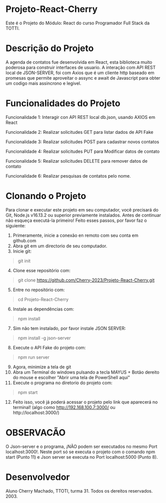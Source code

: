 # Projeto-React-Cherry

Este é o Projeto do Módulo: React do curso Programador Full Stack da TOTTI.

# Descrição do Projeto

A agenda de contatos fue desenvolvida em React, esta biblioteca muito poderosa para construir interfaces de usuario. A interação com API REST local de JSON-SERVER, foi com Axios que é um cliente http baseado em promesas que permite aproveitar o assync e await de Javascript para obter um codigo mais assincrono e legivel.

# Funcionalidades do Projeto

Funcionalidade 1: Interagir con API REST local db.json, usando AXIOS em React

Funcionalidade 2: Realizar solicitudes GET para listar dados de API Fake

Funcionalidade 3: Realizar solicitudes POST para cadastrar novos contatos

Funcionalidade 4: Realizar solicitudes PUT para Modificar datos de contato

Funcionalidade 5: Realizar solicitudes DELETE para remover datos de contato

Funcionalidade 6: Realizar pesquisas de contatos pelo nome.

# Clonando o Projeto

Para clonar e executar este projeto em seu computador, você precisará do Git, Node.js v16.13.2 ou superior previamente instalados.
Antes de continuar não esqueça executá-la primeiro!
Feito esses passos, por favor faz o siguiente:

1) Primeramente, inicie a conexão en remoto com seu conta em github.com
2) Abra git em um directorio de seu computador.
3) Inicie git:
> git init
4) Clone esse repositório com:
> git clone https://github.com/Cherry-2023/Projeto-React-Cherry.git
5) Entre no repositório com:
>  cd Projeto-React-Cherry
6) Instale as dependências com:
> npm install
7) Sim não tem instalado, por favor instale JSON SERVER:
> npm install -g json-server
8) Execute o API Fake do projeto com:
> npm run server
9) Agora, minimize a tela de git
10) Abra um Terminal do windows pulsando a tecla MAYUS + Botão dereito do mouse e escolher "Abrir uma tela de PowerShell aqui"
11) Execute o programa no diretorio do projeto com:
> npm start
12) Feito isso, você já poderá acessar o projeto pelo link que aparecerá no terminal! (algo como http://192.168.100.7:3000/ ou http://localhost:3000/)

# OBSERVACÃO

O Json-server e o programa, ¡NÃO podem ser executados no mesmo Port localhost:3000!. Neste port só se executa o projeto com o comando npm start (Punto 11) e Json server se executa no Port localhost:5000 (Punto 8).

# Desenvolvedor

Aluno Cherry Machado, TTOTI, turma 31. Todos os dereitos reservados. 2003.
